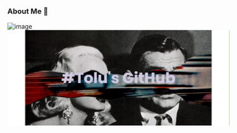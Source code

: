 ### About Me 👋

![image](https://github.com/toluelesin/toluelesin/assets/114874184/0176a565-48fc-4471-b205-82a1d0eba1dd)
![image](https://github.com/toluelesin/toluelesin/blob/main/banner.png)

<!--
**toluelesin/toluelesin** is a ✨ _special_ ✨ repository because its `README.md` (this file) appears on your GitHub profile.

Here are some ideas to get you started:

- 🔭 I’m currently working on ...
- 🌱 I’m currently learning ...
- 👯 I’m looking to collaborate on ...
- 🤔 I’m looking for help with ...
- 💬 Ask me about ...
- 📫 How to reach me: ...
- 😄 Pronouns: ...
- ⚡ Fun fact: ...
-->
